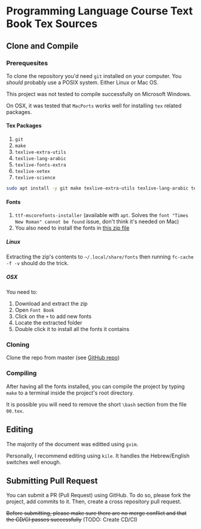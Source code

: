 # Programming Language Course Text Book Tex Sources

## Clone and Compile

### Prerequesites

To clone the repository you'd need `git` installed on your computer. You _should_ probably use a POSIX system. Either Linux or Mac OS.

This project was not tested to compile successfully on Microsoft Windows.

On OSX, it was tested that `MacPorts` works well for installing `tex` related packages.

#### Tex Packages

1. `git`
2. `make`
3. `texlive-extra-utils` 
4. `texlive-lang-arabic`
5. `texlive-fonts-extra`
6. `texlive-xetex`
7. `texlive-science`

```bash
sudo apt install -y git make texlive-extra-utils texlive-lang-arabic texlive-fonts-extra texlive-xetex texlive-science fonts-lmodern
```

#### Fonts 

1. `ttf-mscorefonts-installer` (available with `apt`. Solves the `font "Times New Roman" cannot be found` issue, don't think it's needed on Mac)
2. You also need to install the fonts in [this zip file](https://drive.google.com/file/d/1y9sTd3x2OzyUanRpMJxpUXaa4D1ofB6l/view?usp=sharing)

##### Linux

Extracting the zip's contents to `~/.local/share/fonts` then running `fc-cache -f -v` should do the trick.

##### OSX

You need to:

1.  Download and extract the zip
2. Open `Font Book`
3. Click on the `+` to add new fonts
4. Locate the extracted folder
5. Double click it to install all the fonts it contains

### Cloning

Clone the repo from master (see [GitHub repo](https://github.com/yossigil/safot/))

### Compiling

After having all the fonts installed, you can compile the project by typing `make` to a terminal inside the project's root directory.

It is possible you will need to remove the short `\bash` section from the file `00.tex`.

## Editing

The majority of the document was editted using `gvim`.

Personally, I recommend editing using `kile`. It handles the Hebrew/English switches well enough.

## Submitting Pull Request

You can submit a PR (Pull Request) using GitHub. To do so, please fork the project, add commits to it. Then, create a cross repository pull request.

~~Before submitting, please make sure there are no merge conflict and that the CD/CI passes successfully~~ (TODO: Create CD/CI)

